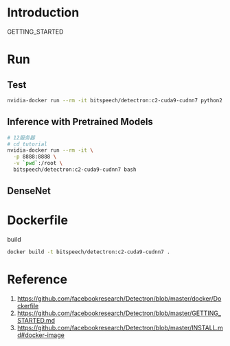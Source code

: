 
# Introduction





GETTING_STARTED



# Run

## Test
```sh
nvidia-docker run --rm -it bitspeech/detectron:c2-cuda9-cudnn7 python2 detectron/tests/test_batch_permutation_op.py
```


## Inference with Pretrained Models

```sh
# 12服务器
# cd tutorial
nvidia-docker run --rm -it \
  -p 8888:8888 \
  -v `pwd`:/root \
  bitspeech/detectron:c2-cuda9-cudnn7 bash
```

## DenseNet


# Dockerfile

build
```sh
docker build -t bitspeech/detectron:c2-cuda9-cudnn7 .
```


# Reference

1. https://github.com/facebookresearch/Detectron/blob/master/docker/Dockerfile
1. https://github.com/facebookresearch/Detectron/blob/master/GETTING_STARTED.md
1. https://github.com/facebookresearch/Detectron/blob/master/INSTALL.md#docker-image
